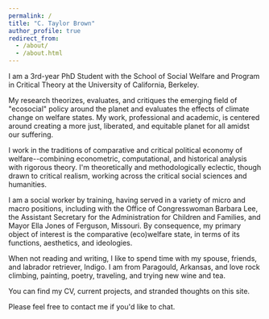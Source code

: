 ```yaml
---
permalink: /
title: "C. Taylor Brown"
author_profile: true
redirect_from: 
  - /about/
  - /about.html
---
```


I am a 3rd-year PhD Student with the School of Social Welfare and Program in Critical Theory at the University of California, Berkeley.

My research theorizes, evaluates, and critiques the emerging field of "ecosocial" policy around the planet and evaluates the effects of climate change on welfare states. My work, professional and academic, is centered around creating a more just, liberated, and equitable planet for all amidst our suffering.

I work in the traditions of comparative and critical political economy of welfare--combining econometric, computational, and historical analysis with rigorous theory. I'm theoretically and methodologically eclectic, though drawn to critical realism, working across the critical social sciences and humanities.

I am a social worker by training, having served in a variety of micro and macro positions, including with the Office of Congresswoman Barbara Lee, the Assistant Secretary for the Administration for Children and Families, and Mayor Ella Jones of Ferguson, Missouri. By consequence, my primary object of interest is the comparative (eco)welfare state, in terms of its functions, aesthetics, and ideologies.

When not reading and writing, I like to spend time with my spouse, friends, and labrador retriever, Indigo. I am from Paragould, Arkansas, and love rock climbing, painting, poetry, traveling, and trying new wine and tea.

You can find my CV, current projects, and stranded thoughts on this site.

Please feel free to contact me if you'd like to chat.   

